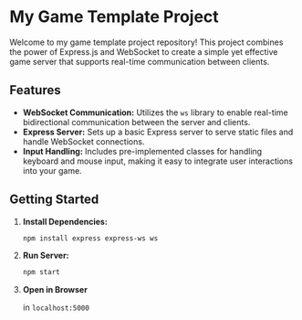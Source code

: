 # My Game Template Project

Welcome to my game template project repository! This project combines the power of Express.js and WebSocket to create a simple yet effective game server that supports real-time communication between clients.

## Features

- **WebSocket Communication:** Utilizes the `ws` library to enable real-time bidirectional communication between the server and clients.
- **Express Server:** Sets up a basic Express server to serve static files and handle WebSocket connections.
- **Input Handling:** Includes pre-implemented classes for handling keyboard and mouse input, making it easy to integrate user interactions into your game.

## Getting Started

1. **Install Dependencies:**

   ```bash
   npm install express express-ws ws
   ```

2. **Run Server:**

   ```bash
   npm start
   ```

3. **Open in Browser**

   in ```localhost:5000```